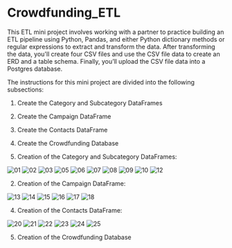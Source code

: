 # Crowdfunding_ETL

This ETL mini project involves working with a partner to practice building an ETL pipeline using Python, Pandas, and either Python dictionary methods or regular expressions to extract and transform the data. After transforming the data, you'll create four CSV files and use the CSV file data to create an ERD and a table schema. Finally, you’ll upload the CSV file data into a Postgres database.  
 
The instructions for this mini project are divided into the following subsections:  
1) Create the Category and Subcategory DataFrames  
2) Create the Campaign DataFrame  
3) Create the Contacts DataFrame  
4) Create the Crowdfunding Database  

1) Creation of the Category and Subcategory DataFrames:
        
![01](https://github.com/mcjauregui/Crowdfunding_ETL/assets/151464511/7b94a433-c03d-4cbf-a838-9c0136c66109)
![02](https://github.com/mcjauregui/Crowdfunding_ETL/assets/151464511/3c93e9da-a001-404f-96c0-13715c2ba1a9)
![03](https://github.com/mcjauregui/Crowdfunding_ETL/assets/151464511/8f454c1d-3c1c-4c59-a90a-1a4eee0f19fe)
![05](https://github.com/mcjauregui/Crowdfunding_ETL/assets/151464511/3c4e9511-5c56-4368-b3e0-b4ca8e211f82)
![06](https://github.com/mcjauregui/Crowdfunding_ETL/assets/151464511/e05e21e9-b0bb-4799-9af1-9758075d782f)
![07](https://github.com/mcjauregui/Crowdfunding_ETL/assets/151464511/0b7b0f4e-d55f-4373-befd-e17647bfe081)
![08](https://github.com/mcjauregui/Crowdfunding_ETL/assets/151464511/21a42a03-e8aa-4577-a34e-c833937b55df)
![09](https://github.com/mcjauregui/Crowdfunding_ETL/assets/151464511/aef5dd3b-2896-49c9-b5fb-5ba1599ef57a)
![10](https://github.com/mcjauregui/Crowdfunding_ETL/assets/151464511/e3801840-3705-43bd-a15a-3070fef8191e)
![12](https://github.com/mcjauregui/Crowdfunding_ETL/assets/151464511/23eb7d3f-c6c2-4775-a9b3-a6db774cb3f9)

2. Creation of the Campaign DataFrame:
       
![13](https://github.com/mcjauregui/Crowdfunding_ETL/assets/151464511/040c0527-e342-4555-b19f-5778d908de6f)
![14](https://github.com/mcjauregui/Crowdfunding_ETL/assets/151464511/cf7ef372-36d7-4ccb-840b-cc562029384b)
![15](https://github.com/mcjauregui/Crowdfunding_ETL/assets/151464511/66c681a5-c672-425f-8f8c-0d4a4db34119)
![16](https://github.com/mcjauregui/Crowdfunding_ETL/assets/151464511/c73f97ec-5837-4965-a963-ce2254d83209)
![17](https://github.com/mcjauregui/Crowdfunding_ETL/assets/151464511/5dc5e2e1-f59c-4b83-9361-570117124fbf)
![18](https://github.com/mcjauregui/Crowdfunding_ETL/assets/151464511/916763aa-091f-44c9-ac33-2bb96bd4ff1a)

4. Creation of the Contacts DataFrame:
    
![20](https://github.com/mcjauregui/Crowdfunding_ETL/assets/151464511/84f6b307-8830-41de-a1dc-bca627a045d5)
![21](https://github.com/mcjauregui/Crowdfunding_ETL/assets/151464511/7512a818-af16-4612-a9f5-df4afed1e727)
![22](https://github.com/mcjauregui/Crowdfunding_ETL/assets/151464511/b2a6590a-e159-4f08-88c3-7d870274b090)
![23](https://github.com/mcjauregui/Crowdfunding_ETL/assets/151464511/0d351266-ce0c-4874-9109-17665511b07f)
![24](https://github.com/mcjauregui/Crowdfunding_ETL/assets/151464511/413e7085-9bba-4dbd-8cf0-280b82e4bc80)
![25](https://github.com/mcjauregui/Crowdfunding_ETL/assets/151464511/669c8dc9-b471-41fd-9adf-6452cb131daf)

5. Creation of the Crowdfunding Database  

  
     
